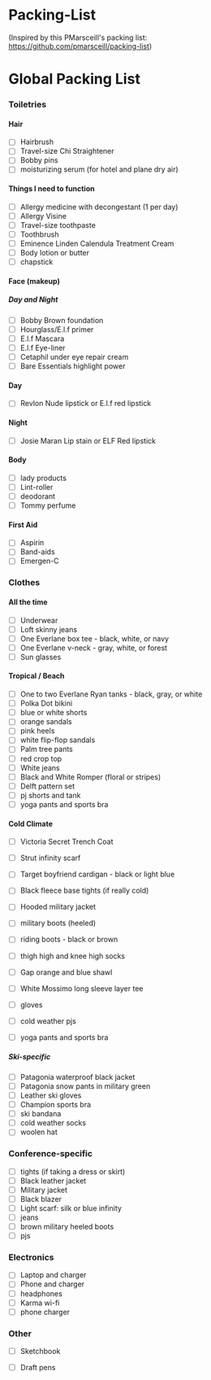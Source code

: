 Packing-List
============

(Inspired by this PMarsceill's packing list: https://github.com/pmarsceill/packing-list)

# Global Packing List
### Toiletries
#### Hair
- [ ]  Hairbrush
- [ ]  Travel-size Chi Straightener
- [ ]  Bobby pins
- [ ]  moisturizing serum (for hotel and plane dry air)

#### Things I need to function
- [ ]  Allergy medicine with decongestant (1 per day)
- [ ]  Allergy Visine
- [ ]  Travel-size toothpaste
- [ ]  Toothbrush
- [ ]  Eminence Linden Calendula Treatment Cream
- [ ]  Body lotion or butter
- [ ]  chapstick

#### Face (makeup)
##### Day and Night
- [ ]  Bobby Brown foundation
- [ ]  Hourglass/E.l.f primer
- [ ]  E.l.f Mascara
- [ ]  E.l.f Eye-liner
- [ ]  Cetaphil under eye repair cream
- [ ]  Bare Essentials highlight power

#### Day
- [ ]  Revlon Nude lipstick or E.l.f red lipstick

#### Night
- [ ]  Josie Maran Lip stain or ELF Red lipstick

#### Body
- [ ]  lady products
- [ ]  Lint-roller
- [ ]  deodorant
- [ ]  Tommy perfume

#### First Aid
- [ ]  Aspirin
- [ ]  Band-aids
- [ ]  Emergen-C

### Clothes
#### All the time
- [ ]  Underwear
- [ ]  Loft skinny jeans
- [ ]  One Everlane box tee - black, white, or navy
- [ ]  One Everlane v-neck - gray, white, or forest
- [ ]  Sun glasses

#### Tropical / Beach
- [ ]  One to two Everlane Ryan tanks - black, gray, or white
- [ ]  Polka Dot bikini
- [ ]  blue or white shorts
- [ ]  orange sandals
- [ ]  pink heels
- [ ]  white flip-flop sandals
- [ ]  Palm tree pants
- [ ]  red crop top
- [ ]  White jeans
- [ ]  Black and White Romper (floral or stripes)
- [ ]  Delft pattern set
- [ ]  pj shorts and tank
- [ ]  yoga pants and sports bra

#### Cold Climate
- [ ]  Victoria Secret Trench Coat
- [ ]  Strut infinity scarf
- [ ]  Target boyfriend cardigan - black or light blue
- [ ]  Black fleece base tights (if really cold)
- [ ]  Hooded military jacket
- [ ]  military boots (heeled)
- [ ]  riding boots - black or brown
- [ ]  thigh high and knee high socks
- [ ]  Gap orange and blue shawl
- [ ]  White Mossimo long sleeve layer tee
- [ ]  gloves
- [ ]  cold weather pjs
- [ ]  yoga pants and sports bra


##### Ski-specific
- [ ]  Patagonia waterproof black jacket
- [ ]  Patagonia snow pants in military green
- [ ]  Leather ski gloves
- [ ]  Champion sports bra
- [ ]  ski bandana
- [ ]  cold weather socks
- [ ]  woolen hat

### Conference-specific
- [ ]  tights (if taking a dress or skirt)
- [ ]  Black leather jacket
- [ ]  Military jacket
- [ ]  Black blazer
- [ ]  Light scarf: silk or blue infinity
- [ ]  jeans
- [ ]  brown military heeled boots
- [ ]  pjs

### Electronics
- [ ]  Laptop and charger
- [ ]  Phone and charger
- [ ]  headphones
- [ ]  Karma wi-fi
- [ ]  phone charger

### Other
- [ ]  Sketchbook
- [ ]  Draft pens


